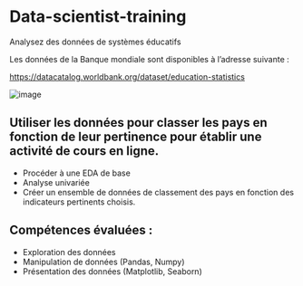 # Data-scientist-training

Analysez des données de systèmes éducatifs

Les données de la Banque mondiale sont disponibles à l’adresse suivante :

https://datacatalog.worldbank.org/dataset/education-statistics

![image](https://user-images.githubusercontent.com/37068938/113475036-98c30680-9473-11eb-8991-bf7a810cf851.png)

## Utiliser les données pour classer les pays en fonction de leur pertinence pour établir une activité de cours en ligne.
* Procéder à une EDA de base 
* Analyse univariée
* Créer un ensemble de données de classement des pays en fonction des indicateurs pertinents choisis.

## Compétences évaluées :

* Exploration des données 
* Manipulation de données (Pandas, Numpy)
* Présentation des données (Matplotlib, Seaborn)




